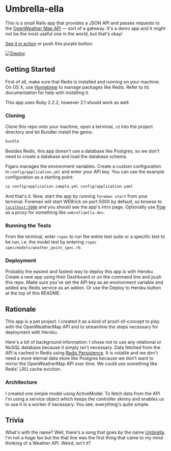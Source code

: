# Umbrella-ella

This is a small Rails app that provides a JSON API and passes requests to the [OpenWeather Map API](http://openweathermap.org/api) — sort of a gateway. It's a demo app and it might not be the most useful one in the world, but that's okay!

[See it in action](https://umbrella-ella.herokuapp.com) or push this purple button:

[![Deploy](https://www.herokucdn.com/deploy/button.png)](https://heroku.com/deploy)

## Getting Started

First of all, make sure that Redis is installed and running on your machine. On OS X, use [Homebrew](http://brew.sh) to manage packages like Redis. Refer to its documentation for help with installing it.

This app uses Ruby 2.2.2, however 2.1 should work as well.

### Cloning

Clone this repo onto your machine, open a terminal, `cd` into the project directory and let Bundler install the gems:

```sh
bundle
```

Besides Redis, this app doesn't use a database like Postgres, so we don't need to create a database and load the database schema.

Figaro manages the environment variables. Create a custom configuration in `config/application.yml` and enter your API key. You can use the example configuration as a starting point:

```sh
cp config/application.sample.yml config/application.yaml
```

And that's it. Now, start the app by running `foreman start` from your terminal. Foreman will start WEBrick on port 5000 by default, so browse to [`localhost:5000`](http://localhost:5000) and you should see the app's intro page. Optionally use [Pow](http://pow.cx) as a proxy for something like `umbrellaella.dev`.

### Running the Tests

From the terminal, enter `rspec` to run the entire test suite or a specific test to be run, i.e. the model test by entering `rspec spec/models/weather_point_spec.rb`.

### Deployment

Probably the easiest and fastest way to deploy this app is with Heroku. Create a new app using their Dashboard or on the command line and push this repo. Make sure you've set the API key as an environment variable and added any Redis service as an addon. Or use the Deploy to Heroku button at the top of this README.

## Rationale

This app is a pet project. I created it as a kind of proof-of-concept to play with the OpenWeatherMap API and to streamline the steps necessary for deployment with Heroku.

Here's a bit of background information: I chose not to use any relational or NoSQL database because it simply isn't necessary. Data fetched from the API is cached in Redis using [Redis Persistence](https://github.com/socialinsider/redis-persistence). It is volatile and we don't need a more eternal data store like Postgres because we don't want to mirror the OpenWeatherMap API over time. We could use something like Redis' LRU cache eviction.

### Architecture

I created one simple model using ActiveModel. To fetch data from the API I'm using a service object which keeps the controller skinny and enables us to use it in a worker if necessary. You see, everything's quite simple.

## Trivia

What's with the name? Well, there's a song that goes by the name [Umbrella](http://www.vevo.com/watch/rihanna/umbrella-(orange-version)/USUV70702871). I'm not a huge fan but the that line was the first thing that came to my mind thinking of a Weather API. Weird, isn't it?